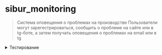 # sibur_monitoring

> Система оповещения о проблемах на производстве
> Пользователи могут зарегестрироваться, сообщить о проблеме на сайте или в tg-боте, а затем получать оповещения о проблемах на email или в tg

<details>

<summary>Тестирование</summary>

Стрельба яндекс танком, конфиги в папке `tests`. Результаты:
- [GET](https://overload.yandex.net/729829#tab=test_data&tags=&plot_groups=main&machines=&metrics=&slider_start=1730160110&slider_end=1730160335)
- [POST](https://overload.yandex.net/729827#tab=test_data&tags=&plot_groups=main&machines=&metrics=&slider_start=1730159393&slider_end=1730159505)

</details>


